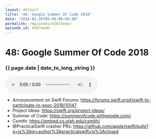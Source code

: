 ```yaml
---
layout: default
title: "48: Google Summer Of Code 2018"
date: "2018-02-26T05:00:00-08:00"
permalink: /episodes/4367aeeb/
episode_id: 4367aeeb
---
```


# 48: Google Summer Of Code 2018

### {{ page.date | date_to_long_string }}

<audio controls><source src="/audio/4367aeeb.mp3" type="audio/mpeg"></audio>
<br/>
- Announcement on Swift Forums: https://forums.swift.org/t/swift-to-participate-in-gsoc-2018/10147
- Project Ideas: https://swift.org/project-ideas/
- Summer of Code: https://summerofcode.withgoogle.com/
- Csmith: https://embed.cs.utah.edu/csmith/
- @PracticalSwift crasher PRs: https://github.com/apple/swift/pulls?q=is%3Apr+author%3Apracticalswift+is%3Aclosed
